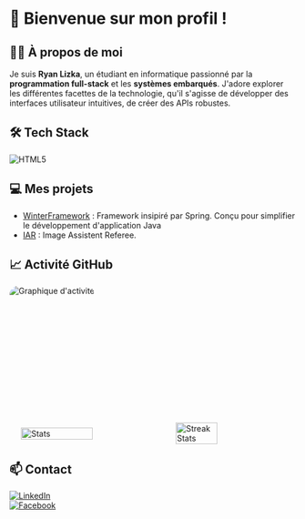 # 👋 Bienvenue sur mon profil !

## 🧑‍💻 À propos de moi
Je suis **Ryan Lizka**, un étudiant en informatique passionné par la **programmation full-stack** et les **systèmes embarqués**. J'adore explorer les différentes facettes de la technologie, qu'il s'agisse de développer des interfaces utilisateur intuitives, de créer des APIs robustes.

## 🛠️ Tech Stack
![HTML5](https://skillicons.dev/icons?i=python,java,dotnet,spring,postgresql,javascript,nodejs,vue,nuxt,html,css,tailwind,php,laravel,docker,github,vscode,idea&theme=light)

## 💻 Mes projets
- [WinterFramework](https://github.com/LizkaRyan/WinterFramework) : Framework insipiré par Spring. Conçu pour simplifier le développement d'application Java
- [IAR](https://github.com/LizkaRyan/IAR) : Image Assistent Referee.


## 📈 Activité GitHub
<div style="border-radius: 15px; overflow: hidden;height: 15rem; display: inline-block;">
  <img src="https://github-readme-activity-graph.vercel.app/graph?username=LizkaRyan&bg_color=ffff&color=0d1017&line=2ba0ff&point=2ba0ff&area=true&hide_border=false" alt="Graphique d'activité">
</div>

<div style="display: flex; justify-content: center; align-items: center; gap: 20px;">
  <img src="https://github-readme-stats.vercel.app/api?username=LizkaRyan&theme=white&show_icons=true" alt="Stats" width="50%" />
  <img src="https://github-readme-stats.vercel.app/api/top-langs/?username=LizkaRyan&theme=light&layout=compact&hide=html,css" alt="Streak Stats" width="38%" />
</div>


## 📫 Contact
[![LinkedIn](https://img.shields.io/badge/LinkedIn-0077B5?style=flat&logo=linkedin&logoColor=white)](https://www.linkedin.com/in/lizka-ryan-48899234a/)  
[![Facebook](https://img.shields.io/badge/Facebook-1877F2?style=flat&logo=facebook&logoColor=white)](https://www.facebook.com/ryan.rabenarivo)
